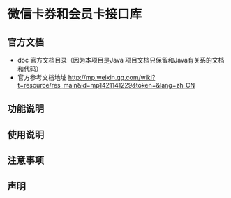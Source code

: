 # 微信卡券和会员卡接口库
## 官方文档
- doc 官方文档目录（因为本项目是Java 项目文档只保留和Java有关系的文档和代码）
- 官方参考文档地址 http://mp.weixin.qq.com/wiki?t=resource/res_main&id=mp1421141229&token=&lang=zh_CN

## 功能说明

## 使用说明

## 注意事项

## 声明
